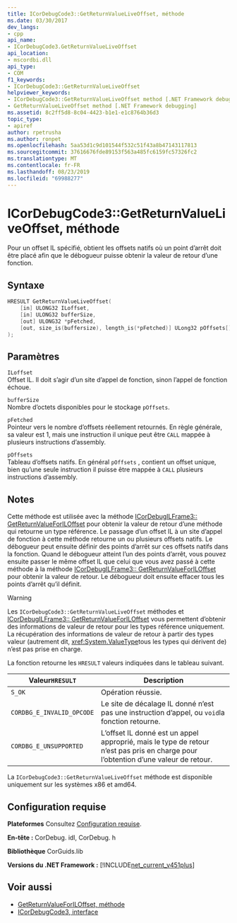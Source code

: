 ```yaml
---
title: ICorDebugCode3::GetReturnValueLiveOffset, méthode
ms.date: 03/30/2017
dev_langs:
- cpp
api_name:
- ICorDebugCode3.GetReturnValueLiveOffset
api_location:
- mscordbi.dll
api_type:
- COM
f1_keywords:
- ICorDebugCode3::GetReturnValueLiveOffset
helpviewer_keywords:
- ICorDebugCode3::GetReturnValueLiveOffset method [.NET Framework debugging]
- GetReturnValueLiveOffset method [.NET Framework debugging]
ms.assetid: 8c2ff5d8-8c04-4423-b1e1-e1c8764b36d3
topic_type:
- apiref
author: rpetrusha
ms.author: ronpet
ms.openlocfilehash: 5aa53d1c9d101544f532c51f43a8b47143117813
ms.sourcegitcommit: 37616676fde89153f563a485fc6159fc57326fc2
ms.translationtype: MT
ms.contentlocale: fr-FR
ms.lasthandoff: 08/23/2019
ms.locfileid: "69988277"
---
```

# <a name="icordebugcode3getreturnvalueliveoffset-method"></a>ICorDebugCode3::GetReturnValueLiveOffset, méthode
Pour un offset IL spécifié, obtient les offsets natifs où un point d’arrêt doit être placé afin que le débogueur puisse obtenir la valeur de retour d’une fonction.  
  
## <a name="syntax"></a>Syntaxe  
  
```cpp
HRESULT GetReturnValueLiveOffset(  
    [in] ULONG32 ILoffset,  
    [in] ULONG32 bufferSize,   
    [out] ULONG32 *pFetched,   
    [out, size_is(buffersize), length_is(*pFetched)] ULong32 pOffsets[]  
);  
```  
  
## <a name="parameters"></a>Paramètres  
 `ILoffset`  
 Offset IL. Il doit s’agir d’un site d’appel de fonction, sinon l’appel de fonction échoue.  
  
 `bufferSize`  
 Nombre d’octets disponibles pour le stockage `pOffsets`.  
  
 `pFetched`  
 Pointeur vers le nombre d’offsets réellement retournés. En règle générale, sa valeur est 1, mais une instruction il unique peut être `CALL` mappée à plusieurs instructions d’assembly.  
  
 `pOffsets`  
 Tableau d’offsets natifs. En général `pOffsets` , contient un offset unique, bien qu’une seule instruction il puisse être mappée à `CALL` plusieurs instructions d’assembly.  
  
## <a name="remarks"></a>Notes  
 Cette méthode est utilisée avec la méthode [ICorDebugILFrame3:: GetReturnValueForILOffset](../../../../docs/framework/unmanaged-api/debugging/icordebugilframe3-getreturnvalueforiloffset-method.md) pour obtenir la valeur de retour d’une méthode qui retourne un type référence. Le passage d’un offset IL à un site d’appel de fonction à cette méthode retourne un ou plusieurs offsets natifs. Le débogueur peut ensuite définir des points d’arrêt sur ces offsets natifs dans la fonction. Quand le débogueur atteint l’un des points d’arrêt, vous pouvez ensuite passer le même offset IL que celui que vous avez passé à cette méthode à la méthode [ICorDebugILFrame3:: GetReturnValueForILOffset](../../../../docs/framework/unmanaged-api/debugging/icordebugilframe3-getreturnvalueforiloffset-method.md) pour obtenir la valeur de retour. Le débogueur doit ensuite effacer tous les points d’arrêt qu’il définit.  
  
> [!WARNING]
> Les `ICorDebugCode3::GetReturnValueLiveOffset` méthodes et [ICorDebugILFrame3:: GetReturnValueForILOffset](../../../../docs/framework/unmanaged-api/debugging/icordebugilframe3-getreturnvalueforiloffset-method.md) vous permettent d’obtenir des informations de valeur de retour pour les types référence uniquement. La récupération des informations de valeur de retour à partir des types valeur (autrement dit, <xref:System.ValueType>tous les types qui dérivent de) n’est pas prise en charge.  
  
 La fonction retourne les `HRESULT` valeurs indiquées dans le tableau suivant.  
  
|Valeur`HRESULT`|Description|  
|---------------------|-----------------|  
|`S_OK`|Opération réussie.|  
|`CORDBG_E_INVALID_OPCODE`|Le site de décalage IL donné n’est pas une instruction d’appel, ou `void`la fonction retourne.|  
|`CORDBG_E_UNSUPPORTED`|L’offset IL donné est un appel approprié, mais le type de retour n’est pas pris en charge pour l’obtention d’une valeur de retour.|  
  
 La `ICorDebugCode3::GetReturnValueLiveOffset` méthode est disponible uniquement sur les systèmes x86 et amd64.  
  
## <a name="requirements"></a>Configuration requise  
 **Plateformes** Consultez [Configuration requise](../../../../docs/framework/get-started/system-requirements.md).  
  
 **En-tête :** CorDebug. idl, CorDebug. h  
  
 **Bibliothèque** CorGuids.lib  
  
 **Versions du .NET Framework :** [!INCLUDE[net_current_v451plus](../../../../includes/net-current-v451plus-md.md)]  
  
## <a name="see-also"></a>Voir aussi

- [GetReturnValueForILOffset, méthode](../../../../docs/framework/unmanaged-api/debugging/icordebugilframe3-getreturnvalueforiloffset-method.md)
- [ICorDebugCode3, interface](../../../../docs/framework/unmanaged-api/debugging/icordebugcode3-interface.md)
